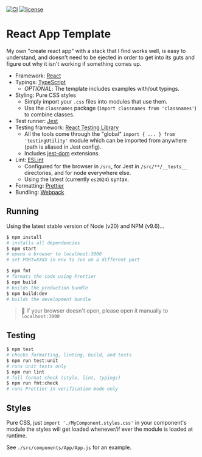 [![CI](https://github.com/stefcameron/react-app-template/actions/workflows/ci.yml/badge.svg?branch=master)](https://github.com/stefcameron/react-app-template/actions/workflows/ci.yml) [![license](https://badgen.now.sh/badge/license/MIT)](./LICENSE)

# React App Template

My own "create react app" with a stack that I find works well, is easy to
understand, and doesn't need to be ejected in order to get into its guts
and figure out why it isn't working if something comes up.

- Framework: [React](https://react.dev/)
- Typings: [TypeScript](https://www.typescriptlang.org/)
  - _OPTIONAL_: The template includes examples with/out typings.
- Styling: Pure CSS styles
  - Simply import your `.css` files into modules that use them.
  - Use the `classnames` package (`import classnames from 'classnames'`) to combine classes.
- Test runner: [Jest](https://jestjs.io/)
- Testing framework: [React Testing Library](https://testing-library.com/docs/react-testing-library/intro)
  - All the tools come through the "global" `import { ... } from 'testingUtility'` module which
    can be imported from anywhere (path is aliased in Jest config).
  - Includes [jest-dom](https://testing-library.com/docs/ecosystem-jest-dom) extensions.
- Lint: [ESLint](https://eslint.org/)
  - Configured for the browser in `/src`, for Jest in `/src/**/__tests__` directories, and for
    node everywhere else.
  - Using the latest (currently `es2024`) syntax.
- Formatting: [Prettier](https://prettier.io/)
- Bundling: [Webpack](https://webpack.js.org/)

## Running

Using the latest stable version of Node (v20) and NPM (v9.6)...

```bash
$ npm install
# installs all dependencies
$ npm start
# opens a browser to localhost:3000
# set PORT=XXXX in env to run on a different port

$ npm fmt
# formats the code using Prettier
$ npm build
# builds the production bundle
$ npm build:dev
# builds the development bundle
```

> 💬 If your browser doesn't open, please open it manually to `localhost:3000`

## Testing

```bash
$ npm test
# checks formatting, linting, build, and tests
$ npm run test:unit
# runs unit tests only
$ npm run lint
# full format check (style, lint, typings)
$ npm run fmt:check
# runs Prettier in verification mode only
```

## Styles

Pure CSS, just `import './MyComponent.styles.css'` in your component's module
the styles will get loaded whenever/if ever the module is loaded at runtime.

See `./src/components/App/App.js` for an example.
